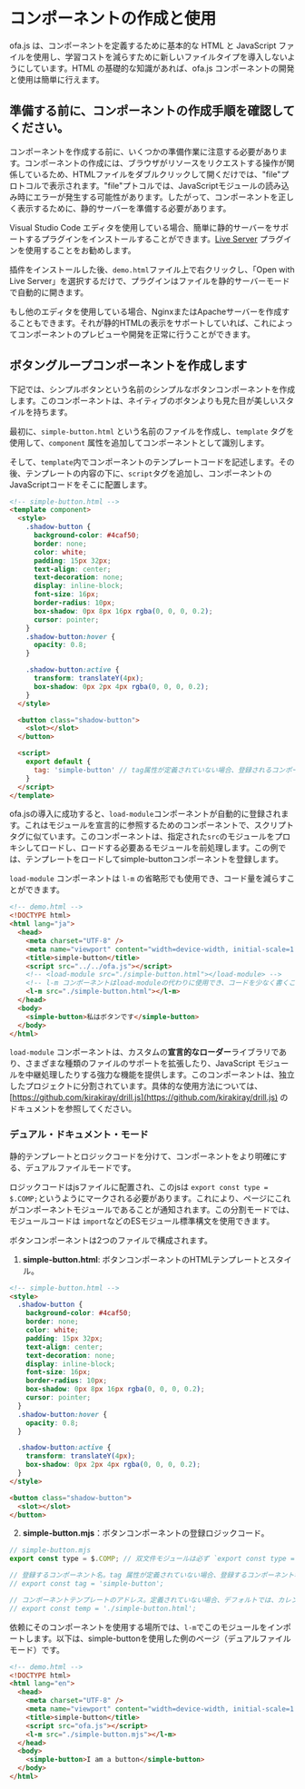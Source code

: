 # コンポーネントの作成と使用

ofa.js は、コンポーネントを定義するために基本的な HTML と JavaScript ファイルを使用し、学習コストを減らすために新しいファイルタイプを導入しないようにしています。HTML の基礎的な知識があれば、ofa.js コンポーネントの開発と使用は簡単に行えます。

## 準備する前に、コンポーネントの作成手順を確認してください。

コンポーネントを作成する前に、いくつかの準備作業に注意する必要があります。コンポーネントの作成には、ブラウザがリソースをリクエストする操作が関係しているため、HTMLファイルをダブルクリックして開くだけでは、"file"プロトコルで表示されます。"file"プトコルでは、JavaScriptモジュールの読み込み時にエラーが発生する可能性があります。したがって、コンポーネントを正しく表示するために、静的サーバーを準備する必要があります。

Visual Studio Code エディタを使用している場合、簡単に静的サーバーをサポートするプラグインをインストールすることができます。[Live Server](https://marketplace.visualstudio.com/items?itemName=ritwickdey.LiveServer) プラグインを使用することをお勧めします。

插件をインストールした後、`demo.html`ファイル上で右クリックし、「Open with Live Server」を選択するだけで、プラグインはファイルを静的サーバーモードで自動的に開きます。

もし他のエディタを使用している場合、NginxまたはApacheサーバーを作成することもできます。それが静的HTMLの表示をサポートしていれば、これによってコンポーネントのプレビューや開発を正常に行うことができます。

## ボタングループコンポーネントを作成します

下記では、シンプルボタンという名前のシンプルなボタンコンポーネントを作成します。このコンポーネントは、ネイティブのボタンよりも見た目が美しいスタイルを持ちます。

最初に、`simple-button.html` という名前のファイルを作成し、`template` タグを使用して、`component` 属性を追加してコンポーネントとして識別します。

そして、`template`内でコンポーネントのテンプレートコードを記述します。その後、テンプレートの内容の下に、`script`タグを追加し、コンポーネントのJavaScriptコードをそこに配置します。

```html
<!-- simple-button.html -->
<template component>
  <style>
    .shadow-button {
      background-color: #4caf50;
      border: none;
      color: white;
      padding: 15px 32px;
      text-align: center;
      text-decoration: none;
      display: inline-block;
      font-size: 16px;
      border-radius: 10px;
      box-shadow: 0px 8px 16px rgba(0, 0, 0, 0.2);
      cursor: pointer;
    }
    .shadow-button:hover {
      opacity: 0.8;
    }

    .shadow-button:active {
      transform: translateY(4px);
      box-shadow: 0px 2px 4px rgba(0, 0, 0, 0.2);
    }
  </style>

  <button class="shadow-button">
    <slot></slot>
  </button>

  <script>
    export default {
      tag: 'simple-button' // tag属性が定義されていない場合、登録されるコンポーネントの名前はファイル名と同じになる。
    }
  </script>
</template>
```

ofa.jsの導入に成功すると、`load-module`コンポーネントが自動的に登録されます。これはモジュールを宣言的に参照するためのコンポーネントで、スクリプトタグに似ています。このコンポーネントは、指定された`src`のモジュールをプロキシしてロードし、ロードする必要あるモジュールを前処理します。この例では、テンプレートをロードしてsimple-buttonコンポーネントを登録します。

`load-module` コンポーネントは `l-m` の省略形でも使用でき、コード量を減らすことができます。

```html
<!-- demo.html -->
<!DOCTYPE html>
<html lang="ja">
  <head>
    <meta charset="UTF-8" />
    <meta name="viewport" content="width=device-width, initial-scale=1.0" />
    <title>simple-button</title>
    <script src="../../ofa.js"></script>
    <!-- <load-module src="./simple-button.html"></load-module> -->
    <!-- l-m コンポーネントはload-moduleの代わりに使用でき、コードを少なく書くことができます -->
    <l-m src="./simple-button.html"></l-m>
  </head>
  <body>
    <simple-button>私はボタンです</simple-button>
  </body>
</html>
```

`load-module` コンポーネントは、カスタムの**宣言的なローダー**ライブラリであり、さまざまな種類のファイルのサポートを拡張したり、JavaScript モジュールを中継処理したりする強力な機能を提供します。このコンポーネントは、独立したプロジェクトに分割されています。具体的な使用方法については、[https://github.com/kirakiray/drill.js](https://github.com/kirakiray/drill.js) のドキュメントを参照してください。

### デュアル・ドキュメント・モード

静的テンプレートとロジックコードを分けて、コンポーネントをより明確にする、デュアルファイルモードです。

ロジックコードはjsファイルに配置され、このjsは `export const type = $.COMP;`というようにマークされる必要があります。これにより、ページにこれがコンポーネントモジュールであることが通知されます。この分割モードでは、モジュールコードは `import`などのESモジュール標準構文を使用できます。

ボタンコンポーネントは2つのファイルで構成されます。

1. **simple-button.html**: ボタンコンポーネントのHTMLテンプレートとスタイル。

```html
<!-- simple-button.html -->
<style>
  .shadow-button {
    background-color: #4caf50;
    border: none;
    color: white;
    padding: 15px 32px;
    text-align: center;
    text-decoration: none;
    display: inline-block;
    font-size: 16px;
    border-radius: 10px;
    box-shadow: 0px 8px 16px rgba(0, 0, 0, 0.2);
    cursor: pointer;
  }
  .shadow-button:hover {
    opacity: 0.8;
  }

  .shadow-button:active {
    transform: translateY(4px);
    box-shadow: 0px 2px 4px rgba(0, 0, 0, 0.2);
  }
</style>

<button class="shadow-button">
  <slot></slot>
</button>
```

2. **simple-button.mjs**：ボタンコンポーネントの登録ロジックコード。

```javascript
// simple-button.mjs
export const type = $.COMP; // 双文件モジュールは必ず `export const type = $.COMP` を持つ必要があります。

// 登録するコンポーネント名。tag 属性が定義されていない場合、登録するコンポーネント名はファイル名と同じになります。
// export const tag = 'simple-button';

// コンポーネントテンプレートのアドレス。定義されていない場合、デフォルトでは、カレントモジュールと同じディレクトリにある、コンポーネントと同じ名前のhtmlファイルを読み込みます。
// export const temp = './simple-button.html';
```

依赖にそのコンポーネントを使用する場所では、`l-m`でこのモジュールをインポートします。以下は、simple-buttonを使用した例のページ（デュアルファイルモード）です。

```html
<!-- demo.html -->
<!DOCTYPE html>
<html lang="en">
  <head>
    <meta charset="UTF-8" />
    <meta name="viewport" content="width=device-width, initial-scale=1.0" />
    <title>simple-button</title>
    <script src="ofa.js"></script>
    <l-m src="./simple-button.mjs"></l-m> 
  </head>
  <body>
    <simple-button>I am a button</simple-button>
  </body>
</html>
```